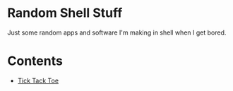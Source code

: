 # Random Shell Stuff
Just some random apps and software I'm making in shell when I get bored.
# Contents
- [Tick Tack Toe](/game/main.sh)